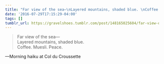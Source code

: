 ```yaml
---
title: "Far view of the sea—\nLayered mountains, shaded blue. \nCoffee. Muesli. Peace."
date: '2016-07-29T17:15:29-04:00'
tags: []
tumblr_url: https://gravelshoes.tumblr.com/post/148165025604/far-view-of-the-sea-layered-mountains-shaded
---
```

> Far view of the sea—  
> Layered mountains, shaded blue.   
> Coffee. Muesli. Peace.

—Morning haiku at Col du Croussette

